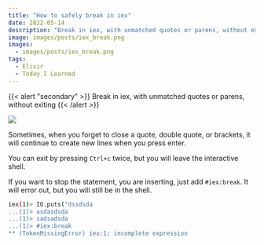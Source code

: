 ```yaml
---
title: "How to safely break in iex"
date: 2022-05-14
description: "Break in iex, with unmatched quotes or parens, without exiting"
image: images/posts/iex_break.png
images:
  - images/posts/iex_break.png
tags:
  - Elixir
  - Today I Learned
---
```


{{< alert "secondary" >}}
Break in iex, with unmatched quotes or parens, without exiting
{{< /alert >}}

![](https://media.giphy.com/media/Rk8CZk8M7UHzG/giphy.gif)

Sometimes, when you forget to close a quote, double quote, or brackets, it will continue to create new lines when you press enter.

You can exit by pressing `Ctrl+c` twice, but you will leave the interactive shell.

If you want to stop the statement, you are inserting, just add `#iex:break`. It will error out, but you will still be in the shell.

```sh
iex(1)> IO.puts("dssdsda
...(1)> asdasdsda
...(1)> sadsadsda
...(1)> #iex:break
** (TokenMissingError) iex:1: incomplete expression
```
